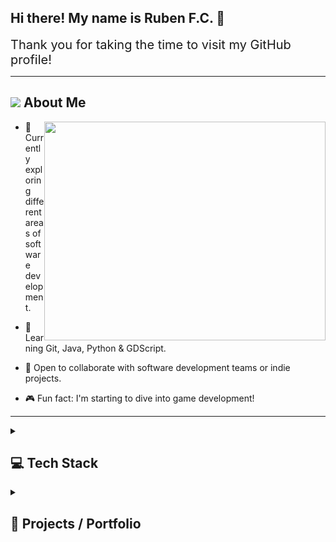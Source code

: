 <h2>Hi there! My name is Ruben F.C. 👋</h2>

<div style="font-size:20px;">Thank you for taking the time to visit my GitHub profile!</div>

<hr />

<h2> <img src="https://media2.giphy.com/media/QssGEmpkyEOhBCb7e1/giphy.gif?cid=ecf05e47a0n3gi1bfqntqmob8g9aidloyj2wr3ds3mg700bl&rid=giphy.gif" width = 32 px> About Me  </h2> <img src="https://www.michaelpage.es/sites/michaelpage.es/files/2021-11/Full%20Stack%20Developer.jpg"; align="right"; height=350; width=450;/>

- 🔭 Currently exploring different areas of software development.
  
- 🌱 Learning Git, Java, Python & GDScript.
  
- 👯 Open to collaborate with software development teams or indie projects.
  
- 🎮 Fun fact: I'm starting to dive into game development!

<hr />

<details>
<summary> <h2> 💻 Tech Stack  </h2></summary>

---

### 📝 Programming Languages
| Technology | Level / Status | Usage |
|------------|----------------|------------------|
| <img src="https://raw.githubusercontent.com/github/explore/main/topics/java/java.png" width="40"> **Java** | Skilled & active | Daily use & high skill level |
| <img src="https://raw.githubusercontent.com/github/explore/main/topics/html/html.png" width="40"> **HTML5** | Solid understanding, applied in projects | Daily use & high skill level |
| <img src="https://raw.githubusercontent.com/github/explore/main/topics/python/python.png" width="40"> **Python** | Developing skills & still learning | Still learning the language, in development |
| <img src="https://raw.githubusercontent.com/github/explore/main/topics/godot/godot.png" width="40"> **GDScript** | Starting with game development | Still learning the language, in development |

---

### 💻 IDEs
| Technology | Level / Status | Usage |
|------------|----------------|------------------|
| <img src="https://raw.githubusercontent.com/github/explore/main/topics/intellij-idea/intellij-idea.png" width="40"> **IntelliJ IDEA** | 1st Main IDE for development | Daily use of the environment & high skill level |
| <img src="https://raw.githubusercontent.com/github/explore/main/topics/visual-studio-code/visual-studio-code.png" width="40"> **VS Code** | 2nd Main IDE for development | High use of the environment & high skill level |
| <img src="https://cdn.worldvectorlogo.com/logos/eclipse-5.svg" width="40"> **Eclipse IDE** | Secondary IDE, mainly for Java | Lower use, but high skill level |

---

### 🗄️ Databases
| Technology | Level / Status | Usage |
|------------|----------------|------------------|
| <img src="https://raw.githubusercontent.com/github/explore/main/topics/mongodb/mongodb.png" width="40"> **MongoDB** | Basic knowledge & currently practicing | Daily use of the database & high skill level |
| <img src="https://raw.githubusercontent.com/github/explore/main/topics/mysql/mysql.png" width="40"> **MySQL** | Familiar, used in web apps | High use of the database & high skill level |

---

### 🔧 Tools & Version Control
| Technology | Level / Status | Usage |
|------------|----------------|------------------|
| <img src="https://raw.githubusercontent.com/github/explore/main/topics/git/git.png" width="40"> **Git** | Daily use & version control workflow | Daily use of the tool & high skill level |
| <img src="https://raw.githubusercontent.com/github/explore/main/topics/github/github.png" width="40"> **GitHub** | Code hosting, version control, collaboration | High use of the tool & high skill level |
</details>




<details>
  <summary><h2> 🎥 Projects / Portfolio </h2></summary>
  *Haz clic en cualquier proyecto para ver el código*

| Proyecto 1 | Proyecto 2 |
| --- | --- |
| [![Miniatura Proyecto 1](URL_IMAGEN_1)](ENLACE_REPO_1)<br>**[🎮 Nombre Proyecto 1](ENLACE_REPO_1)**<br>Descripción breve del Proyecto 1 | [![Miniatura Proyecto 2](URL_IMAGEN_2)](ENLACE_REPO_2)<br>**[🛒 Nombre Proyecto 2](ENLACE_REPO_2)**<br>Descripción breve del Proyecto 2 |

</details>
